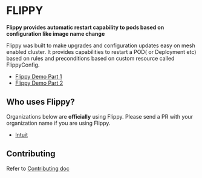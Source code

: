 # FLIPPY
<!-- <p align="center">
  <img src="<IMAGE PLACEHOLDER" width="500">
</p> -->

<!-- 
[![CircleCI]()]() 
[![codecov]()]() -->

**Flippy provides automatic restart capability to pods based on configuration like image name change**

Flippy was built to make upgrades and configuration updates easy on mesh enabled cluster. It provides capabilities to restart a POD( or Deployment etc) based on rules and preconditions based on custom resource called FlippyConfig.

- [Flippy Demo Part 1 ](https://intuit.app.box.com/file/739739446822)
- [Flippy Demo Part 2 ](https://intuit.app.box.com/file/739741720864)

<!-- ## [Docs](./docs/Index.md) -->

## Who uses Flippy?

Organizations below are **officially** using Flippy. Please send a PR with your organization name if you are using Flippy.

* [Intuit](https://www.intuit.com/)

<!-- 
## Collaboration and Communication -->

## Contributing
Refer to [Contributing doc](./CONTRIBUTING.md)

<!-- ## Release Cadence

Details can be found [here](./docs/Processes.md) -->